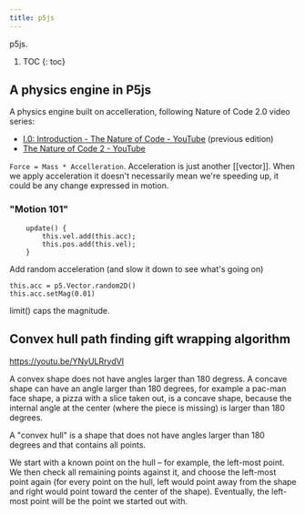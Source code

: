 ```yaml
---
title: p5js
---
```


p5js.

1. TOC
   {: toc}

## A physics engine in P5js

A physics engine built on accelleration, following Nature of Code 2.0 video series:

- [I.0: Introduction - The Nature of Code - YouTube](https://www.youtube.com/watch?v=6vX8wT1G798&list=PLRqwX-V7Uu6YVljJvFRCyRM6mmF5wMPeE) (previous edition)
- [The Nature of Code 2 - YouTube](https://www.youtube.com/playlist?list=PLRqwX-V7Uu6ZV4yEcW3uDwOgGXKUUsPOM)

`Force = Mass * Accelleration`. Acceleration is just another [[vector]]. When we apply acceleration it doesn't necessarily mean we're speeding up, it could be any change expressed in motion.

### "Motion 101"

```
	update() {
		this.vel.add(this.acc);
		this.pos.add(this.vel);
	}
```

Add random acceleration (and slow it down to see what's going on)

```
this.acc = p5.Vector.random2D()
this.acc.setMag(0.01)
```

limit() caps the magnitude.

## Convex hull path finding gift wrapping algorithm

https://youtu.be/YNyULRrydVI

A convex shape does not have angles larger than 180 degress. A concave shape can have an angle larger than 180 degrees, for example a pac-man face shape, a pizza with a slice taken out, is a concave shape, because the internal angle at the center (where the piece is missing) is larger than 180 degrees.

A "convex hull" is a shape that does not have angles larger than 180 degrees and that contains all points.

We start with a known point on the hull – for example, the left-most point. We then check all remaining points against it, and choose the left-most point again (for every point on the hull, left would point away from the shape and right would point toward the center of the shape). Eventually, the left-most point will be the point we started out with. 
